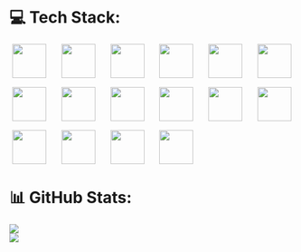 
# 💻 Tech Stack:
<div align="center">

  <div style="
    display: grid;
    grid-template-columns: repeat(auto-fit, minmax(60px, 1fr));
    gap: 16px;
    justify-items: center;
    max-width: 800px;
    margin: 0 auto;
  ">
<img src="https://skillicons.dev/icons?i=graphql" width="60" />
<img src="https://skillicons.dev/icons?i=ts" width="60" />
<img src="https://skillicons.dev/icons?i=js" width="60" />
<img src="https://skillicons.dev/icons?i=firebase" width="60" />
<img src="https://skillicons.dev/icons?i=mongodb" width="60" />
<img src="https://skillicons.dev/icons?i=figma" width="60" />
<img src="https://skillicons.dev/icons?i=html" width="60" />
<img src="https://skillicons.dev/icons?i=css" width="60" />
<img src="https://skillicons.dev/icons?i=react" width="60" />
<img src="https://skillicons.dev/icons?i=nodejs" width="60" />
<img src="https://skillicons.dev/icons?i=express" width="60" />
<img src="https://skillicons.dev/icons?i=nextjs" width="60" />
<img src="https://skillicons.dev/icons?i=tailwind" width="60" />
<img src="https://skillicons.dev/icons?i=mysql" width="60" />
<img src="https://skillicons.dev/icons?i=jest" width="60" />
<img src="https://skillicons.dev/icons?i=cypress" width="60" />
  </div>

</div>

# 📊 GitHub Stats:
![](https://github-readme-stats.vercel.app/api?username=Enkhsolongo10&theme=dark&hide_border=false&include_all_commits=false&count_private=false)<br/>
![](https://github-readme-stats.vercel.app/api/top-langs/?username=Enkhsolongo10&theme=dark&hide_border=false&include_all_commits=false&count_private=false&layout=compact)

<!-- Proudly created with GPRM ( https://gprm.itsvg.in ) -->
